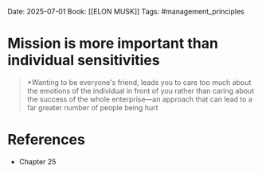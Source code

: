 Date: 2025-07-01
Book: [[ELON MUSK]]
Tags: #management_principles 
# Mission is more important than individual sensitivities

>*Wanting to be everyone's friend, leads you to care too much about the emotions of the individual in front of you rather than caring about the success of the whole enterprise—an approach that can lead to a far greater number of people being hurt 

# References
- Chapter 25